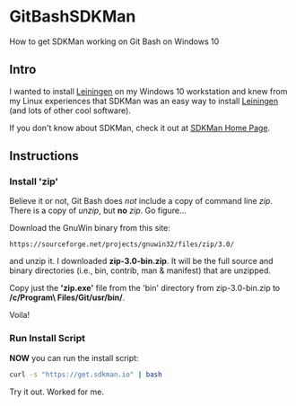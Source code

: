# GitBashSDKMan
How to get SDKMan working on Git Bash on Windows 10

## Intro
I wanted to install [Leiningen](https://leiningen.org) on my Windows 10 workstation and knew from my Linux experiences that SDKMan was an easy way to install [Leiningen](https://leiningen.org) (and lots of other cool software).

If you don't know about SDKMan, check it out at [SDKMan Home Page](https://sdkman.io/).

## Instructions
### Install 'zip'
Believe it or not, Git Bash does *not* include a copy of command line *zip*. There is a copy of *unzip*, but **no** *zip*. Go figure...

Download the GnuWin binary from this site:

    https://sourceforge.net/projects/gnuwin32/files/zip/3.0/

and unzip it. I downloaded **zip-3.0-bin.zip**. It will be the full source and binary directories (i.e., bin, contrib, man & manifest) that are unzipped.

Copy just the **'zip.exe'** file from the 'bin' directory from zip-3.0-bin.zip to **/c/Program\ Files/Git/usr/bin/**.

Voila!

### Run Install Script
**NOW** you can run the install script:
```bash
curl -s "https://get.sdkman.io" | bash
```

Try it out. Worked for me.
